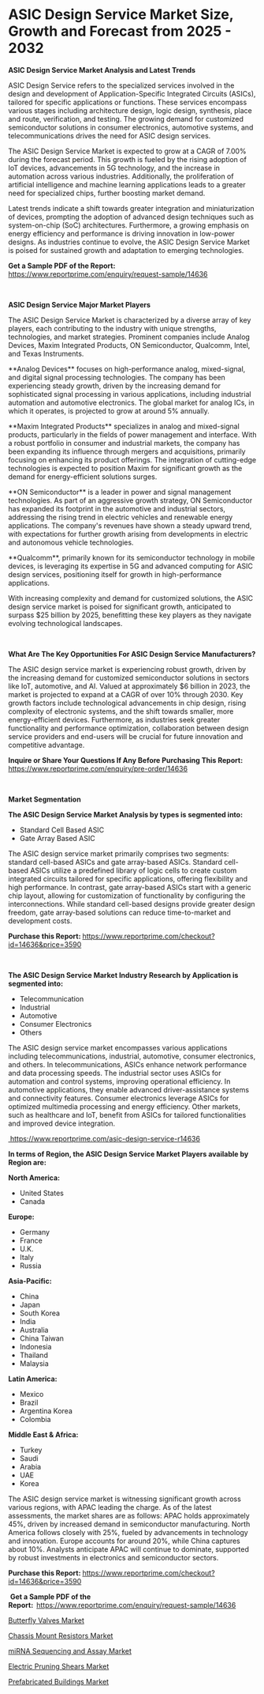 <p><h1>ASIC Design Service Market Size, Growth and Forecast from 2025 - 2032</h1></p><p><strong>ASIC Design Service Market Analysis and Latest Trends</strong></p>
<p><p>ASIC Design Service refers to the specialized services involved in the design and development of Application-Specific Integrated Circuits (ASICs), tailored for specific applications or functions. These services encompass various stages including architecture design, logic design, synthesis, place and route, verification, and testing. The growing demand for customized semiconductor solutions in consumer electronics, automotive systems, and telecommunications drives the need for ASIC design services.</p><p>The ASIC Design Service Market is expected to grow at a CAGR of 7.00% during the forecast period. This growth is fueled by the rising adoption of IoT devices, advancements in 5G technology, and the increase in automation across various industries. Additionally, the proliferation of artificial intelligence and machine learning applications leads to a greater need for specialized chips, further boosting market demand.</p><p>Latest trends indicate a shift towards greater integration and miniaturization of devices, prompting the adoption of advanced design techniques such as system-on-chip (SoC) architectures. Furthermore, a growing emphasis on energy efficiency and performance is driving innovation in low-power designs. As industries continue to evolve, the ASIC Design Service Market is poised for sustained growth and adaptation to emerging technologies.</p></p>
<p><strong>Get a Sample PDF of the Report:&nbsp;</strong> <a href="https://www.reportprime.com/enquiry/request-sample/14636?utm_campaign=24&utm_medium=2&utm_source=Github&utm_content=ia&utm_term=20032025&utm_id=asic-design-service">https://www.reportprime.com/enquiry/request-sample/14636</a></p>
<p>&nbsp;</p>
<p><strong>ASIC Design Service Major Market Players</strong></p>
<p><p>The ASIC Design Service Market is characterized by a diverse array of key players, each contributing to the industry with unique strengths, technologies, and market strategies. Prominent companies include Analog Devices, Maxim Integrated Products, ON Semiconductor, Qualcomm, Intel, and Texas Instruments.</p><p>**Analog Devices** focuses on high-performance analog, mixed-signal, and digital signal processing technologies. The company has been experiencing steady growth, driven by the increasing demand for sophisticated signal processing in various applications, including industrial automation and automotive electronics. The global market for analog ICs, in which it operates, is projected to grow at around 5% annually.</p><p>**Maxim Integrated Products** specializes in analog and mixed-signal products, particularly in the fields of power management and interface. With a robust portfolio in consumer and industrial markets, the company has been expanding its influence through mergers and acquisitions, primarily focusing on enhancing its product offerings. The integration of cutting-edge technologies is expected to position Maxim for significant growth as the demand for energy-efficient solutions surges.</p><p>**ON Semiconductor** is a leader in power and signal management technologies. As part of an aggressive growth strategy, ON Semiconductor has expanded its footprint in the automotive and industrial sectors, addressing the rising trend in electric vehicles and renewable energy applications. The company's revenues have shown a steady upward trend, with expectations for further growth arising from developments in electric and autonomous vehicle technologies.</p><p>**Qualcomm**, primarily known for its semiconductor technology in mobile devices, is leveraging its expertise in 5G and advanced computing for ASIC design services, positioning itself for growth in high-performance applications.</p><p>With increasing complexity and demand for customized solutions, the ASIC design service market is poised for significant growth, anticipated to surpass $25 billion by 2025, benefitting these key players as they navigate evolving technological landscapes.</p></p>
<p>&nbsp;</p>
<p><strong>What Are The Key Opportunities For ASIC Design Service Manufacturers?</strong></p>
<p><p>The ASIC design service market is experiencing robust growth, driven by the increasing demand for customized semiconductor solutions in sectors like IoT, automotive, and AI. Valued at approximately $6 billion in 2023, the market is projected to expand at a CAGR of over 10% through 2030. Key growth factors include technological advancements in chip design, rising complexity of electronic systems, and the shift towards smaller, more energy-efficient devices. Furthermore, as industries seek greater functionality and performance optimization, collaboration between design service providers and end-users will be crucial for future innovation and competitive advantage.</p></p>
<p><strong>Inquire or Share Your Questions If Any Before Purchasing This Report:</strong> <a href="https://www.reportprime.com/enquiry/pre-order/14636?utm_campaign=24&utm_medium=2&utm_source=Github&utm_content=ia&utm_term=20032025&utm_id=asic-design-service">https://www.reportprime.com/enquiry/pre-order/14636</a></p>
<p>&nbsp;</p>
<p><strong>Market Segmentation</strong></p>
<p><strong>The ASIC Design Service Market Analysis by types is segmented into:</strong></p>
<p><ul><li>Standard Cell Based ASIC</li><li>Gate Array Based ASIC</li></ul></p>
<p><p>The ASIC design service market primarily comprises two segments: standard cell-based ASICs and gate array-based ASICs. Standard cell-based ASICs utilize a predefined library of logic cells to create custom integrated circuits tailored for specific applications, offering flexibility and high performance. In contrast, gate array-based ASICs start with a generic chip layout, allowing for customization of functionality by configuring the interconnections. While standard cell-based designs provide greater design freedom, gate array-based solutions can reduce time-to-market and development costs.</p></p>
<p><strong>Purchase this Report:&nbsp;</strong><a href="https://www.reportprime.com/checkout?id=14636&price=3590&utm_campaign=24&utm_medium=2&utm_source=Github&utm_content=ia&utm_term=20032025&utm_id=asic-design-service">https://www.reportprime.com/checkout?id=14636&price=3590</a></p>
<p>&nbsp;</p>
<p><strong>The ASIC Design Service Market Industry Research by Application is segmented into:</strong></p>
<p><ul><li>Telecommunication</li><li>Industrial</li><li>Automotive</li><li>Consumer Electronics</li><li>Others</li></ul></p>
<p><p>The ASIC design service market encompasses various applications including telecommunications, industrial, automotive, consumer electronics, and others. In telecommunications, ASICs enhance network performance and data processing speeds. The industrial sector uses ASICs for automation and control systems, improving operational efficiency. In automotive applications, they enable advanced driver-assistance systems and connectivity features. Consumer electronics leverage ASICs for optimized multimedia processing and energy efficiency. Other markets, such as healthcare and IoT, benefit from ASICs for tailored functionalities and improved device integration.</p></p>
<p><a href="https://www.reportprime.com/asic-design-service-r14636?utm_campaign=24&utm_medium=2&utm_source=Github&utm_content=ia&utm_term=20032025&utm_id=asic-design-service">&nbsp;https://www.reportprime.com/asic-design-service-r14636</a></p>
<p><strong>In terms of Region, the ASIC Design Service Market Players available by Region are:</strong></p>
<p>
    <p> <strong> North America: </strong>
        <ul>
            <li>United States</li>
            <li>Canada</li>
        </ul>
        </p> 
    <p> <strong> Europe: </strong>
        <ul>
            <li>Germany</li>
            <li>France</li>
            <li>U.K.</li>
            <li>Italy</li>
            <li>Russia</li>
        </ul>
        </p> 
    <p> <strong> Asia-Pacific: </strong>
        <ul>
            <li>China</li>
            <li>Japan</li>
            <li>South Korea</li>
            <li>India</li>
            <li>Australia</li>
            <li>China Taiwan</li>
            <li>Indonesia</li>
            <li>Thailand</li>
            <li>Malaysia</li>
        </ul>
        </p> 
    <p> <strong> Latin America: </strong>
        <ul>
            <li>Mexico</li>
            <li>Brazil</li>
            <li>Argentina Korea</li>
            <li>Colombia</li>
        </ul>
        </p> 
    <p> <strong> Middle East & Africa: </strong>
        <ul>
            <li>Turkey</li>
            <li>Saudi</li>
            <li>Arabia</li>
            <li>UAE</li>
            <li>Korea</li>
        </ul>
    </p>
    </p>
<p><p>The ASIC design service market is witnessing significant growth across various regions, with APAC leading the charge. As of the latest assessments, the market shares are as follows: APAC holds approximately 45%, driven by increased demand in semiconductor manufacturing. North America follows closely with 25%, fueled by advancements in technology and innovation. Europe accounts for around 20%, while China captures about 10%. Analysts anticipate APAC will continue to dominate, supported by robust investments in electronics and semiconductor sectors.</p></p>
<p><strong>Purchase this Report: </strong><a href="https://www.reportprime.com/checkout?id=14636&price=3590&utm_campaign=24&utm_medium=2&utm_source=Github&utm_content=ia&utm_term=20032025&utm_id=asic-design-service">https://www.reportprime.com/checkout?id=14636&price=3590</a></p>
<p>&nbsp;<strong>Get a Sample PDF of the Report:&nbsp;&nbsp;</strong><a href="https://www.reportprime.com/enquiry/request-sample/14636?utm_campaign=24&utm_medium=2&utm_source=Github&utm_content=ia&utm_term=20032025&utm_id=asic-design-service">https://www.reportprime.com/enquiry/request-sample/14636</a></p>
<p><strong></strong></p>
<p><p><a href="https://www.linkedin.com/pulse/butterfly-valves-market-size-global-revenue-volume-status-forecast-hh2ec?utm_campaign=24&utm_medium=2&utm_source=Github&utm_content=ia&utm_term=20032025&utm_id=asic-design-service">Butterfly Valves Market</a></p><p><a href="https://www.linkedin.com/pulse/chassis-mount-resistors-industry-trends-report-analyzing-growth-x7gic?utm_campaign=24&utm_medium=2&utm_source=Github&utm_content=ia&utm_term=20032025&utm_id=asic-design-service">Chassis Mount Resistors Market</a></p><p><a href="https://github.com/sharphadan/Market-Research-Report-List-1/blob/main/mirna-sequencing-and-assay-market.md?utm_campaign=24&utm_medium=2&utm_source=Github&utm_content=ia&utm_term=20032025&utm_id=asic-design-service">miRNA Sequencing and Assay Market</a></p><p><a href="https://www.linkedin.com/pulse/future-market-trends-electric-pruning-shears-forecasting-size-x6aec?utm_campaign=24&utm_medium=2&utm_source=Github&utm_content=ia&utm_term=20032025&utm_id=asic-design-service">Electric Pruning Shears Market</a></p><p><a href="https://github.com/chaiszepkadk/Market-Research-Report-List-1/blob/main/prefabricated-buildings-market.md?utm_campaign=24&utm_medium=2&utm_source=Github&utm_content=ia&utm_term=20032025&utm_id=asic-design-service">Prefabricated Buildings Market</a></p></p>